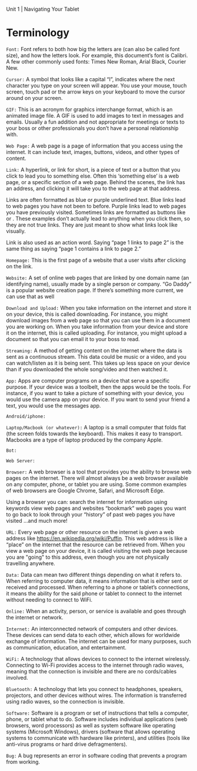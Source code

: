 Unit 1 | Navigating Your Tablet

# Terminology


<code class="glossary-term">Font:</code> Font refers to both how big the letters are (can also be called font size), and how the letters look. For example, this document’s font is Calibri. A few other commonly used fonts: Times New Roman, Arial Black, Courier New.

<code class="glossary-term">Cursor:</code>
A symbol that looks like a capital “I”, indicates where the next character you type on your screen will appear. You use your mouse, touch screen, touch pad or the arrow keys on your keyboard to move the cursor around on your screen.

<code class="glossary-term">GIF:</code> This is an acronym for graphics interchange format, which is an animated image file. A GIF is used to add images to text in messages and emails. Usually a fun addition and not appropriate for meetings or texts to your boss or other professionals you don’t have a personal relationship with.

<code class="glossary-term">Web Page:</code> A web page is a page of information that you access using the internet. It can include text, images, buttons, videos, and other types of content.

<code class="glossary-term">Link:</code> A hyperlink, or link for short, is a piece of text or a button that you click to lead you to something else. Often this ‘something else’ is a web page, or a specific section of a web page. Behind the scenes, the link has an address, and clicking it will take you to the web page at that address.

Links are often formatted as blue or purple underlined text. Blue links lead to web pages you have not been to before. Purple links lead to web pages you have previously visited. Sometimes links are formatted as buttons like or . These examples don’t actually lead to anything when you click them, so they are not true links. They are just meant to show what links look like visually.

Link is also used as an action word. Saying “page 1 links to page 2” is the same thing as saying “page 1 contains a link to page 2.”

<code class="glossary-term">Homepage:</code> This is the first page of a website that a user visits after clicking on the link.

<code class="glossary-term">Website:</code> A set of online web pages that are linked by one domain name (an identifying name), usually made by a single person or company. “Go Daddy” is a popular website creation page. If there’s something more current, we can use that as well

<code class="glossary-term">Download and Upload:</code>
When you take information on the internet and store it on your device, this is called downloading. For instance, you might download images from a web page so that you can use them in a document you are working on. When you take information from your device and store it on the internet, this is called uploading. For instance, you might upload a document so that you can email it to your boss to read.

<code class="glossary-term">Streaming:</code>
A method of getting content on the internet where the data is sent as a continuous stream. This data could be music or a video, and you can watch/listen as it is being sent. This takes up less space on your device than if you downloaded the whole song/video and then watched it.

<code class="glossary-term">App:</code>
Apps are computer programs on a device that serve a specific purpose. If your device was a toolbelt, then the apps would be the tools. For instance, if you want to take a picture of something with your device, you would use the camera app on your device. If you want to send your friend a text, you would use the messages app.

<code class="glossary-term">Android/iphone:</code>

<code class="glossary-term">Laptop/Macbook (or whatever):</code> A laptop is a small computer that folds flat (the screen folds towards the keyboard). This makes it easy to transport. Macbooks are a type of laptop produced by the company Apple.

<code class="glossary-term">Bot:</code>

<code class="glossary-term">Web Server:</code>

<code class="glossary-term">Browser:</code> A web browser is a tool that provides you the ability to browse web pages on the internet. There will almost always be a web browser available on any computer, phone, or tablet you are using. Some common examples of web browsers are Google Chrome, Safari, and Microsoft Edge.

Using a browser you can:
search the internet for information using keywords
view web pages and websites
“bookmark” web pages you want to go back to
look through your “history” of past web pages you have visited
…and much more!

<code class="glossary-term">URL:</code> Every web page or other resource on the internet is given a web address like https://en.wikipedia.org/wiki/Puffin. This web address is like a “place” on the internet that the resource can be retrieved from. When you view a web page on your device, it is called visiting the web page because you are "going" to this address, even though you are not physically travelling anywhere.

<code class="glossary-term">Data:</code> Data can mean two different things depending on what it refers to. When referring to computer data, it means information that is either sent or received and processed. When referring to a phone or tablet’s connections, it means the ability for the said phone or tablet to connect to the internet without needing to connect to WiFi.

<code class="glossary-term">Online:</code> When an activity, person, or service is available and goes through the internet or network.

<code class="glossary-term">Internet:</code> An interconnected network of computers and other devices. These devices can send data to each other, which allows for worldwide exchange of information. The internet can be used for many purposes, such as communication, education, and entertainment.

<code class="glossary-term">WiFi:</code> A technology that allows devices to connect to the internet wirelessly. Connecting to Wi-Fi provides access to the internet through radio waves, meaning that the connection is invisible and there are no cords/cables involved.

<code class="glossary-term">Bluetooth:</code> A technology that lets you connect to headphones, speakers, projectors, and other devices without wires. The information is transferred using radio waves, so the connection is invisible.

<code class="glossary-term">Software:</code> Software is a program or set of instructions that tells a computer, phone, or tablet what to do. Software includes individual applications (web browsers, word processors) as well as system software like operating systems (Microsoft Windows), drivers (software that allows operating systems to communicate with hardware like printers), and utilities (tools like anti-virus programs or hard drive defragmenters).

<code class="glossary-term">Bug:</code> A bug represents an error in software coding that prevents a program from working.

<!-- 
Find and replace
`(.*):`
<code class="glossary-term">$1:</code>
 -->